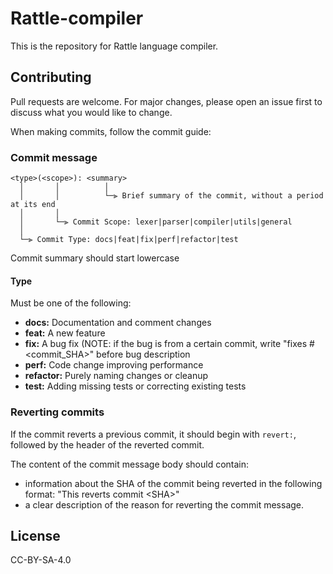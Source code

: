 
# Rattle-compiler

This is the repository for Rattle language compiler.

## Contributing
Pull requests are welcome. For major changes, please open an issue first to discuss what you would like to change.

When making commits, follow the commit guide:

### Commit message
```
<type>(<scope>): <summary>
  │       │          │
  │       │          └─⫸ Brief summary of the commit, without a period at its end
  │       │
  │       └─⫸ Commit Scope: lexer|parser|compiler|utils|general
  │                         
  └─⫸ Commit Type: docs|feat|fix|perf|refactor|test
```
Commit summary should start lowercase
#### Type
Must be one of the following:
<ul>
    <li><b>docs:</b> Documentation and comment changes</li>
    <li><b>feat:</b> A new feature</li>
    <li><b>fix:</b> A bug fix (NOTE: if the bug is from a certain commit, write "fixes #&lt;commit_SHA&gt;" before bug description</li>
    <li><b>perf:</b> Code change improving performance</li>
    <li><b>refactor:</b> Purely naming changes or cleanup</li>
    <li><b>test:</b> Adding missing tests or correcting existing tests</li>
</ul>

### Reverting commits

If the commit reverts a previous commit, it should begin with ```revert:```, followed by the header of the reverted commit.

The content of the commit message body should contain:
<ul>
    <li>information about the SHA of the commit being reverted in the following format: "This reverts commit &lt;SHA&gt;"</li>
    <li>a clear description of the reason for reverting the commit message.</li>
</ul>

## License
CC-BY-SA-4.0 